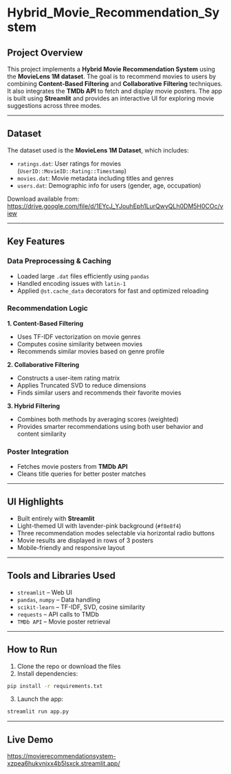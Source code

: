 # Hybrid_Movie_Recommendation_System

## Project Overview  
This project implements a **Hybrid Movie Recommendation System** using the **MovieLens 1M dataset**. The goal is to recommend movies to users by combining **Content-Based Filtering** and **Collaborative Filtering** techniques. It also integrates the **TMDb API** to fetch and display movie posters. The app is built using **Streamlit** and provides an interactive UI for exploring movie suggestions across three modes.

---

## Dataset  
The dataset used is the **MovieLens 1M Dataset**, which includes:

- `ratings.dat`: User ratings for movies (`UserID::MovieID::Rating::Timestamp`)
- `movies.dat`: Movie metadata including titles and genres
- `users.dat`: Demographic info for users (gender, age, occupation)

Download available from: https://drive.google.com/file/d/1EYcJ_YJouhEph1LurQwyQLh0DM5H0COc/view 

---

## Key Features

### Data Preprocessing & Caching
- Loaded large `.dat` files efficiently using `pandas`
- Handled encoding issues with `latin-1`
- Applied `@st.cache_data` decorators for fast and optimized reloading

### Recommendation Logic

**1. Content-Based Filtering**
- Uses TF-IDF vectorization on movie genres
- Computes cosine similarity between movies
- Recommends similar movies based on genre profile

**2. Collaborative Filtering**
- Constructs a user-item rating matrix
- Applies Truncated SVD to reduce dimensions
- Finds similar users and recommends their favorite movies

**3. Hybrid Filtering**
- Combines both methods by averaging scores (weighted)
- Provides smarter recommendations using both user behavior and content similarity

### Poster Integration
- Fetches movie posters from **TMDb API**
- Cleans title queries for better poster matches

---

## UI Highlights

- Built entirely with **Streamlit**
- Light-themed UI with lavender-pink background (`#f8e8f4`)
- Three recommendation modes selectable via horizontal radio buttons
- Movie results are displayed in rows of 3 posters
- Mobile-friendly and responsive layout

---

## Tools and Libraries Used

- `streamlit` – Web UI
- `pandas`, `numpy` – Data handling
- `scikit-learn` – TF-IDF, SVD, cosine similarity
- `requests` – API calls to TMDb
- `TMDb API` – Movie poster retrieval

---

##  How to Run

1. Clone the repo or download the files
2. Install dependencies:
```bash
pip install -r requirements.txt
```
3. Launch the app:
```bash
streamlit run app.py
```

---
## Live Demo
https://movierecommendationsystem-xzpea6hukvnjxx4b5lsxck.streamlit.app/
